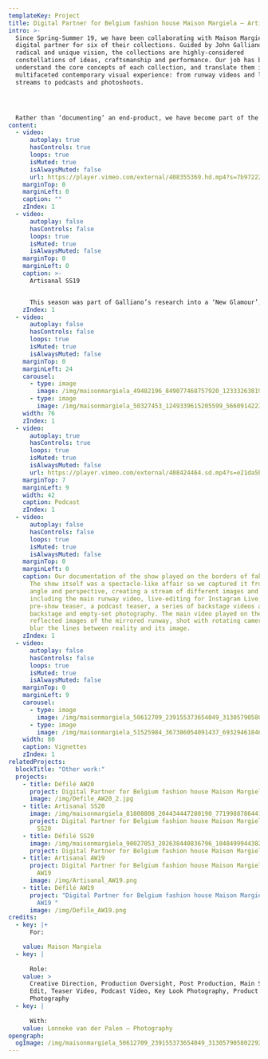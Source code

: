 ```yaml
---
templateKey: Project
title: Digital Partner for Belgium fashion house Maison Margiela – Artisanal SS19
intro: >-
  Since Spring-Summer 19, we have been collaborating with Maison Margiela as a
  digital partner for six of their collections. Guided by John Galliano’s
  radical and unique vision, the collections are highly-considered
  constellations of ideas, craftsmanship and performance. Our job has been to
  understand the core concepts of each collection, and translate them into a
  multifaceted contemporary visual experience: from runway videos and live show
  streams to podcasts and photoshoots.




  Rather than ‘documenting’ an end-product, we have become part of the making-process itself. Drawing on the maison’s craft-based approach, we have come up with tailor-made formats and visual communication strategies that respond to the specific themes and language of each season. Building new forms that work alongside Galliano’s avant-garde thought-process, the digital universes we have created are an extension of the collection, rather than a documentation of it.
content:
  - video:
      autoplay: true
      hasControls: true
      loops: true
      isMuted: true
      isAlwaysMuted: false
      url: https://player.vimeo.com/external/408355369.hd.mp4?s=7b97222b1b36edde5967c3b804b9f98b95e216ec&profile_id=175
    marginTop: 0
    marginLeft: 0
    caption: ""
    zIndex: 1
  - video:
      autoplay: false
      hasControls: false
      loops: true
      isMuted: true
      isAlwaysMuted: false
    marginTop: 0
    marginLeft: 0
    caption: >-
      Artisanal SS19


      This season was part of Galliano’s research into a ‘New Glamour’, with the latest instalment revolving around the cyclical nature of decadence. A riot of bright colours and jittering computer-generated imagery, the collection bubbles with the excess and artifice of the digital world and its flood of overlapping information.
    zIndex: 1
  - video:
      autoplay: false
      hasControls: false
      loops: true
      isMuted: true
      isAlwaysMuted: false
    marginTop: 0
    marginLeft: 24
    carousel:
      - type: image
        image: /img/maisonmargiela_49482196_849077468757920_1233326381946556516_n.jpg
      - type: image
        image: /img/maisonmargiela_50327453_1249339615205599_5660914223144192525_n.jpg
    width: 76
    zIndex: 1
  - video:
      autoplay: true
      hasControls: true
      loops: true
      isMuted: true
      isAlwaysMuted: false
      url: https://player.vimeo.com/external/408424464.sd.mp4?s=e21da5bbc0d1f7b94e6d2a78a11dd73401824cc8&profile_id=165
    marginTop: 7
    marginLeft: 9
    width: 42
    caption: Podcast
    zIndex: 1
  - video:
      autoplay: false
      hasControls: false
      loops: true
      isMuted: true
      isAlwaysMuted: false
    marginTop: 0
    marginLeft: 0
    caption: Our documentation of the show played on the borders of fake and real.
      The show itself was a spectacle-like affair so we captured it from every
      angle and perspective, creating a stream of different images and content
      including the main runway video, live-editing for Instagram Live, a
      pre-show teaser, a podcast teaser, a series of backstage videos and
      backstage and empty-set photography. The main video played on the
      reflected images of the mirrored runway, shot with rotating cameras to
      blur the lines between reality and its image.
    zIndex: 1
  - video:
      autoplay: false
      hasControls: false
      loops: true
      isMuted: true
      isAlwaysMuted: false
    marginTop: 0
    marginLeft: 9
    carousel:
      - type: image
        image: /img/maisonmargiela_50612709_239155373654049_3130579058022923543_n.jpg
      - type: image
        image: /img/maisonmargiela_51525984_367386054091437_6932946184675018036_n.jpg
    width: 80
    caption: Vignettes
    zIndex: 1
relatedProjects:
  blockTitle: "Other work:"
  projects:
    - title: Défilé AW20
      project: Digital Partner for Belgium fashion house Maison Margiela
      image: /img/Defile_AW20_2.jpg
    - title: Artisanal SS20
      image: /img/maisonmargiela_81808808_204434447280190_7719988786441022934_n.jpg
      project: Digital Partner for Belgium fashion house Maison Margiela – Artisanal
        SS20
    - title: Défilé SS20
      image: /img/maisonmargiela_90027053_202638440836796_1048499944382231102_n.jpg
      project: Digital Partner for Belgium fashion house Maison Margiela – Défilé SS20
    - title: Artisanal AW19
      project: Digital Partner for Belgium fashion house Maison Margiela – Artisanal
        AW19
      image: /img/Artisanal_AW19.png
    - title: Défilé AW19
      project: "Digital Partner for Belgium fashion house Maison Margiela - Défilé
        AW19 "
      image: /img/Defile_AW19.png
credits:
  - key: |+
      For:

    value: Maison Margiela
  - key: |
      
      Role:
    value: >
      Creative Direction, Production Oversight, Post Production, Main Show Video
      Edit, Teaser Video, Podcast Video, Key Look Photography, Product Launch
      Photography
  - key: |
      
      With:
    value: Lonneke van der Palen – Photography
opengraph:
  ogImage: /img/maisonmargiela_50612709_239155373654049_3130579058022923543_n.jpg
---
```

